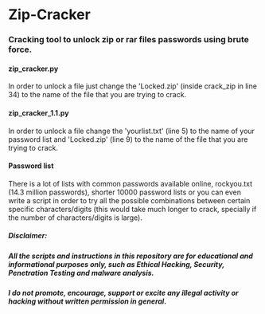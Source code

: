 # Zip-Cracker
### Cracking tool to unlock zip or rar files passwords using brute force.

#### zip_cracker.py
In order to unlock a file just change the 'Locked.zip' (inside crack_zip in line 34) to the name of the file that you are trying to crack.

#### zip_cracker_1.1.py
In order to unlock a file change the 'yourlist.txt' (line 5) to the name of your password list and 'Locked.zip' (line 9) to the name of the file that you are trying to crack.

#### Password list
There is a lot of lists with common passwords available online, rockyou.txt (14.3 million passwords), shorter 10000 password lists or you can even write a script in order to try all the possible combinations between certain specific characters/digits (this would take much longer to crack, specially if the number of characters/digits is large).



##### Disclaimer:
##### All the scripts and instructions in this repository are for educational and informational purposes only, such as Ethical Hacking, Security, Penetration Testing and malware analysis.
##### I do not promote, encourage, support or excite any illegal activity or hacking without written permission in general.
